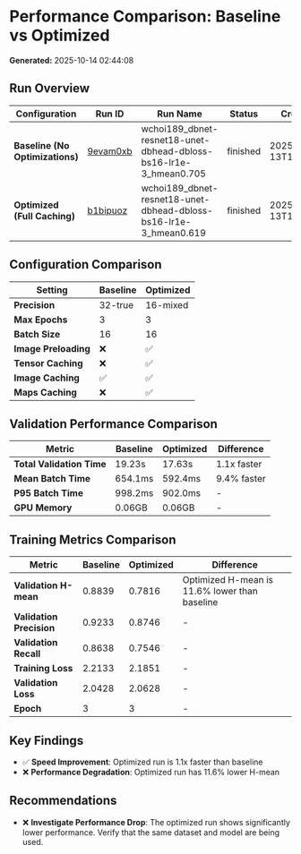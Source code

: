 # Performance Comparison: Baseline vs Optimized

**Generated:** 2025-10-14 02:44:08

## Run Overview

| Configuration | Run ID | Run Name | Status | Created |
|---------------|--------|----------|--------|---------|
| **Baseline (No Optimizations)** | [9evam0xb](https://wandb.ai/runs/9evam0xb) | wchoi189_dbnet-resnet18-unet-dbhead-dbloss-bs16-lr1e-3_hmean0.705 | finished | 2025-10-13T17:11:46 |
| **Optimized (Full Caching)** | [b1bipuoz](https://wandb.ai/runs/b1bipuoz) | wchoi189_dbnet-resnet18-unet-dbhead-dbloss-bs16-lr1e-3_hmean0.619 | finished | 2025-10-13T15:48:48 |

## Configuration Comparison

| Setting | Baseline | Optimized |
|---------|----------|-----------|
| **Precision** | 32-true | 16-mixed |
| **Max Epochs** | 3 | 3 |
| **Batch Size** | 16 | 16 |
| **Image Preloading** | ❌ | ✅ |
| **Tensor Caching** | ❌ | ✅ |
| **Image Caching** | ✅ | ✅ |
| **Maps Caching** | ❌ | ✅ |

## Validation Performance Comparison

| Metric | Baseline | Optimized | Difference |
|--------|----------|-----------|------------|
| **Total Validation Time** | 19.23s | 17.63s | 1.1x faster |
| **Mean Batch Time** | 654.1ms | 592.4ms | 9.4% faster |
| **P95 Batch Time** | 998.2ms | 902.0ms | - |
| **GPU Memory** | 0.06GB | 0.06GB | - |

## Training Metrics Comparison

| Metric | Baseline | Optimized | Difference |
|--------|----------|-----------|------------|
| **Validation H-mean** | 0.8839 | 0.7816 | Optimized H-mean is 11.6% lower than baseline |
| **Validation Precision** | 0.9233 | 0.8746 | - |
| **Validation Recall** | 0.8638 | 0.7546 | - |
| **Training Loss** | 2.2133 | 2.1851 | - |
| **Validation Loss** | 2.0428 | 2.0628 | - |
| **Epoch** | 3 | 3 | - |

## Key Findings

- ✅ **Speed Improvement**: Optimized run is 1.1x faster than baseline
- ❌ **Performance Degradation**: Optimized run has 11.6% lower H-mean

## Recommendations

- ❌ **Investigate Performance Drop**: The optimized run shows significantly lower performance. Verify that the same dataset and model are being used.
